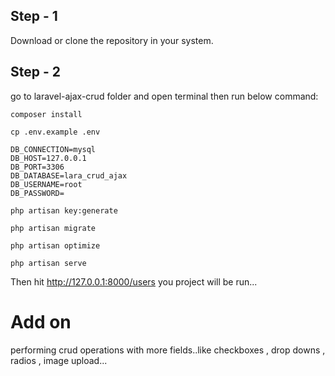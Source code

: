 ## Step - 1
Download or clone the repository in your system.

## Step - 2
go to laravel-ajax-crud folder and open terminal then run below command:

```
composer install

cp .env.example .env

DB_CONNECTION=mysql
DB_HOST=127.0.0.1
DB_PORT=3306
DB_DATABASE=lara_crud_ajax
DB_USERNAME=root
DB_PASSWORD=

php artisan key:generate

php artisan migrate

php artisan optimize

php artisan serve
```

Then hit http://127.0.0.1:8000/users you project will be run...

# Add on
performing crud operations with more fields..like checkboxes , drop downs , radios , image upload...
